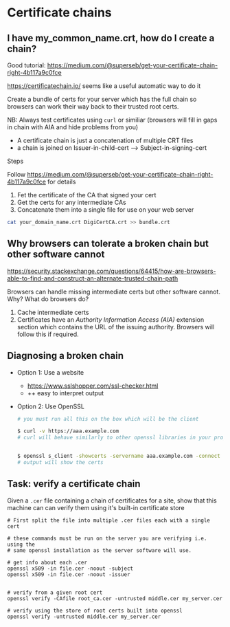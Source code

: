 # Certificate chains

## I have my_common_name.crt, how do I create a chain?

Good tutorial:
https://medium.com/@superseb/get-your-certificate-chain-right-4b117a9c0fce

https://certificatechain.io/ seems like a useful automatic way to do it

Create a bundle of certs for your server which has the full chain so browsers
can work their way back to their trusted root certs.

NB: Always test certificates using `curl` or similiar (browsers will fill in
gaps in chain with AIA and hide problems from you)

- A certificate chain is just a concatenation of multiple CRT files
- a chain is joined on Issuer-in-child-cert --> Subject-in-signing-cert

Steps

Follow
https://medium.com/@superseb/get-your-certificate-chain-right-4b117a9c0fce for
details

1. Fet the certificate of the CA that signed your cert
2. Get the certs for any intermediate CAs
3. Concatenate them into a single file for use on your web server

```bash
cat your_domain_name.crt DigiCertCA.crt >> bundle.crt
```

## Why browsers can tolerate a broken chain but other software cannot

https://security.stackexchange.com/questions/64415/how-are-browsers-able-to-find-and-construct-an-alternate-trusted-chain-path

Browsers can handle missing intermediate certs but other software cannot. Why?
What do browsers do?

1. Cache intermediate certs
2. Certificates have an _Authority Information Access (AIA)_ extension section
   which contains the URL of the issuing authority. Browsers will follow this if
   required.

## Diagnosing a broken chain

- Option 1: Use a website
    - https://www.sslshopper.com/ssl-checker.html
    - ++ easy to interpret output
- Option 2: Use OpenSSL

    ```bash
    # you must run all this on the box which will be the client

    $ curl -v https://aaa.example.com
    # curl will behave similarly to other openssl libraries in your programming language


    $ openssl s_client -showcerts -servername aaa.example.com -connect aaa.example.com:44
    # output will show the certs
    ```

## Task: verify a certificate chain

Given a `.cer` file containing a chain of certificates for a site, show that
this machine can can verify them using it's built-in certificate store

```
# First split the file into multiple .cer files each with a single cert

# these commands must be run on the server you are verifying i.e. using the
# same openssl installation as the server software will use.

# get info about each .cer
openssl x509 -in file.cer -noout -subject
openssl x509 -in file.cer -noout -issuer


# verify from a given root cert
openssl verify -CAfile root_ca.cer -untrusted middle.cer my_server.cer

# verify using the store of root certs built into openssl
openssl verify -untrusted middle.cer my_server.cer
```
